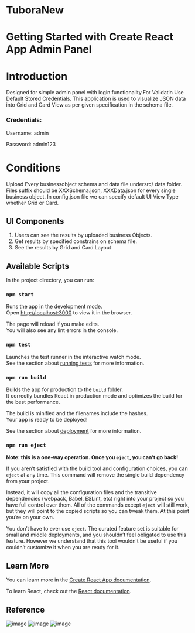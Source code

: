 # TuboraNew
# Getting Started with Create React App Admin Panel
# Introduction
Designed for simple admin panel with login functionality.For Validatin Use Default Stored Credentials. This application is used to visualize JSON data into  Grid and Card View as per given specification in the schema file.

### Credentials:
  Username: admin
	
  Password: admin123

# Conditions
  Upload Every businessobject schema and  data file undersrc/ data folder. Files suffix should be XXXSchema.json, XXXData.json for every single business object.
  In config.json file we can specify default UI View Type whether Grid or Card.

## UI Components
   1. Users can see the results by uploaded business Objects.
   2. Get results by specified constrains on schema file.
   3. See the results by Grid and Card Layout

## Available Scripts

In the project directory, you can run:

### `npm start`

Runs the app in the development mode.\
Open [http://localhost:3000](http://localhost:3000) to view it in the browser.

The page will reload if you make edits.\
You will also see any lint errors in the console.

### `npm test`

Launches the test runner in the interactive watch mode.\
See the section about [running tests](https://facebook.github.io/create-react-app/docs/running-tests) for more information.

### `npm run build`

Builds the app for production to the `build` folder.\
It correctly bundles React in production mode and optimizes the build for the best performance.

The build is minified and the filenames include the hashes.\
Your app is ready to be deployed!

See the section about [deployment](https://facebook.github.io/create-react-app/docs/deployment) for more information.

### `npm run eject`

**Note: this is a one-way operation. Once you `eject`, you can’t go back!**

If you aren’t satisfied with the build tool and configuration choices, you can `eject` at any time. This command will remove the single build dependency from your project.

Instead, it will copy all the configuration files and the transitive dependencies (webpack, Babel, ESLint, etc) right into your project so you have full control over them. All of the commands except `eject` will still work, but they will point to the copied scripts so you can tweak them. At this point you’re on your own.

You don’t have to ever use `eject`. The curated feature set is suitable for small and middle deployments, and you shouldn’t feel obligated to use this feature. However we understand that this tool wouldn’t be useful if you couldn’t customize it when you are ready for it.

## Learn More

You can learn more in the [Create React App documentation](https://facebook.github.io/create-react-app/docs/getting-started).

To learn React, check out the [React documentation](https://reactjs.org/).
## Reference
![image](https://github.com/JayanthiCGVAK/TuboraNew/assets/59243967/f7421c32-c384-47fa-a6da-7693388e4bcd)
![image](https://github.com/JayanthiCGVAK/TuboraNew/assets/59243967/0491bcb8-1029-4b4d-8616-d246f0411027)
![image](https://github.com/JayanthiCGVAK/TuboraNew/assets/59243967/dd14dac4-ac2e-4229-9638-2b1583bb8390)








